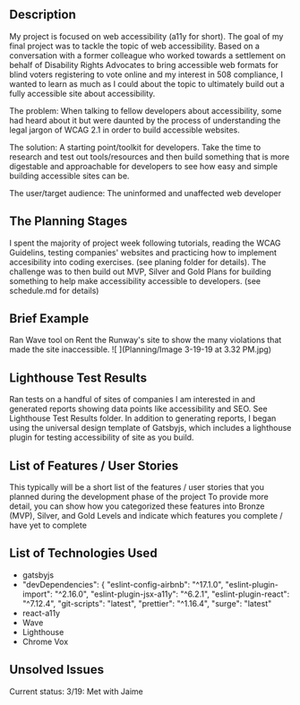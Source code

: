## Description
My project is focused on web accessibility (a11y for short). The goal of my final project was to tackle the topic of web accessibility. Based on a conversation with a former colleague who worked towards a settlement on behalf of Disability Rights Advocates to bring accessible web formats for blind voters registering to vote online and my interest in 508 compliance, I wanted to learn as much as I could about the topic to ultimately build out a fully accessible site about accessibility. 

The problem: When talking to fellow developers about accessibility, some had heard about it but were daunted by the process of understanding the legal jargon of WCAG 2.1 in order to build accessible websites. 

The solution: A starting point/toolkit for developers. Take the time to research and test out tools/resources and then build something that is more digestable and approachable for developers to see how easy and simple building accessible sites can be. 

The user/target audience: The uninformed and unaffected web developer

## The Planning Stages
I spent the majority of project week following tutorials, reading the WCAG Guidelins, testing companies' websites and practicing how to implement accesibility into coding exercises. (see planing folder for details). The challenge was to then build out MVP, Silver and Gold Plans for building something to help make accessibility accessible to developers. (see schedule.md for details)

## Brief Example
Ran Wave tool on Rent the Runway's site to show the many violations that made the site inaccessible. 
![ ](Planning/Image 3-19-19 at 3.32 PM.jpg)

## Lighthouse Test Results
Ran tests on a handful of sites of companies I am interested in and generated reports showing data points like accessibility and SEO. See Lighthouse Test Results folder. In addition to generating reports, I began using the universal design template of Gatsbyjs, which includes a lighthouse plugin for testing accessibility of site as you build. 

## List of Features / User Stories
This typically will be a short list of the features / user stories that you planned during the development phase of the project
To provide more detail, you can show how you categorized these features into Bronze (MVP), Silver, and Gold Levels and indicate which features you complete / have yet to complete

## List of Technologies Used

* gatsbyjs
*  "devDependencies": {
    "eslint-config-airbnb": "^17.1.0",
    "eslint-plugin-import": "^2.16.0",
    "eslint-plugin-jsx-a11y": "^6.2.1",
    "eslint-plugin-react": "^7.12.4",
    "git-scripts": "latest",
    "prettier": "^1.16.4",
    "surge": "latest"
* react-a11y
* Wave
* Lighthouse
* Chrome Vox

## Unsolved Issues 
Current status: 3/19: Met with Jaime 
